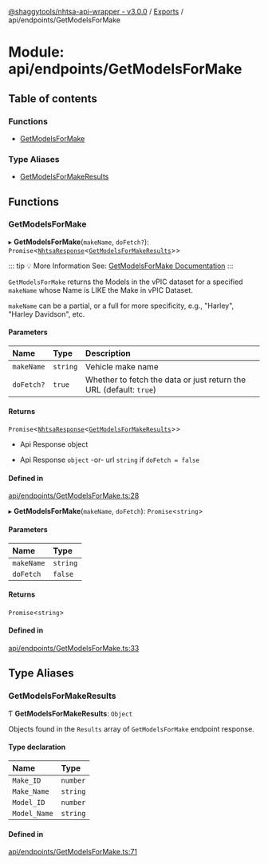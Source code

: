 [@shaggytools/nhtsa-api-wrapper - v3.0.0](../index.md) / [Exports](../modules.md) / api/endpoints/GetModelsForMake

# Module: api/endpoints/GetModelsForMake

## Table of contents

### Functions

- [GetModelsForMake](api_endpoints_GetModelsForMake.md#getmodelsformake)

### Type Aliases

- [GetModelsForMakeResults](api_endpoints_GetModelsForMake.md#getmodelsformakeresults)

## Functions

### GetModelsForMake

▸ **GetModelsForMake**(`makeName`, `doFetch?`): `Promise`<[`NhtsaResponse`](api_types.md#nhtsaresponse)<[`GetModelsForMakeResults`](api_endpoints_GetModelsForMake.md#getmodelsformakeresults)\>\>

::: tip :bulb: More Information
See: [GetModelsForMake Documentation](/api/get-models-for-make)
:::

`GetModelsForMake` returns the Models in the vPIC dataset for a specified `makeName`
whose Name is LIKE the Make in vPIC Dataset.

`makeName` can be a partial, or a full for more specificity, e.g., "Harley",
"Harley Davidson", etc.

#### Parameters

| Name | Type | Description |
| :------ | :------ | :------ |
| `makeName` | `string` | Vehicle make name |
| `doFetch?` | ``true`` | Whether to fetch the data or just return the URL (default: `true`) |

#### Returns

`Promise`<[`NhtsaResponse`](api_types.md#nhtsaresponse)<[`GetModelsForMakeResults`](api_endpoints_GetModelsForMake.md#getmodelsformakeresults)\>\>

- Api Response object

- Api Response `object`
-or- url `string` if `doFetch = false`

#### Defined in

[api/endpoints/GetModelsForMake.ts:28](https://github.com/ShaggyTech/nhtsa-api-wrapper/blob/881ab5c/packages/lib/src/api/endpoints/GetModelsForMake.ts#L28)

▸ **GetModelsForMake**(`makeName`, `doFetch`): `Promise`<`string`\>

#### Parameters

| Name | Type |
| :------ | :------ |
| `makeName` | `string` |
| `doFetch` | ``false`` |

#### Returns

`Promise`<`string`\>

#### Defined in

[api/endpoints/GetModelsForMake.ts:33](https://github.com/ShaggyTech/nhtsa-api-wrapper/blob/881ab5c/packages/lib/src/api/endpoints/GetModelsForMake.ts#L33)

## Type Aliases

### GetModelsForMakeResults

Ƭ **GetModelsForMakeResults**: `Object`

Objects found in the `Results` array of `GetModelsForMake` endpoint response.

#### Type declaration

| Name | Type |
| :------ | :------ |
| `Make_ID` | `number` |
| `Make_Name` | `string` |
| `Model_ID` | `number` |
| `Model_Name` | `string` |

#### Defined in

[api/endpoints/GetModelsForMake.ts:71](https://github.com/ShaggyTech/nhtsa-api-wrapper/blob/881ab5c/packages/lib/src/api/endpoints/GetModelsForMake.ts#L71)
